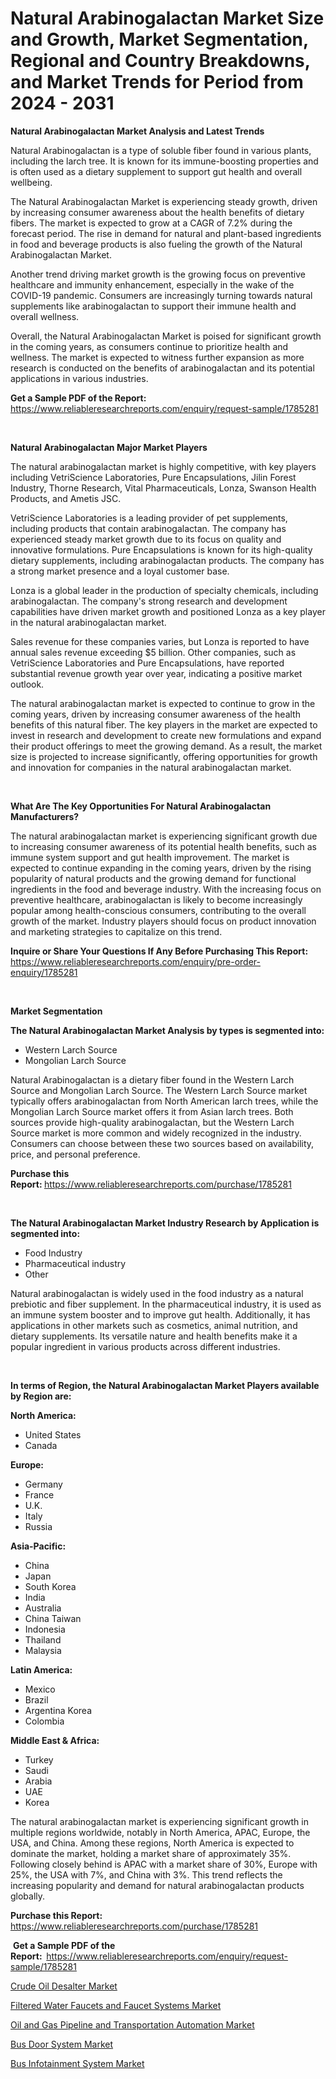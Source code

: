 <p><h1>Natural Arabinogalactan Market Size and Growth, Market Segmentation, Regional and Country Breakdowns, and Market Trends for Period from 2024 -  2031</h1></p><p><strong>Natural Arabinogalactan Market Analysis and Latest Trends</strong></p>
<p><p>Natural Arabinogalactan is a type of soluble fiber found in various plants, including the larch tree. It is known for its immune-boosting properties and is often used as a dietary supplement to support gut health and overall wellbeing.</p><p>The Natural Arabinogalactan Market is experiencing steady growth, driven by increasing consumer awareness about the health benefits of dietary fibers. The market is expected to grow at a CAGR of 7.2% during the forecast period. The rise in demand for natural and plant-based ingredients in food and beverage products is also fueling the growth of the Natural Arabinogalactan Market.</p><p>Another trend driving market growth is the growing focus on preventive healthcare and immunity enhancement, especially in the wake of the COVID-19 pandemic. Consumers are increasingly turning towards natural supplements like arabinogalactan to support their immune health and overall wellness.</p><p>Overall, the Natural Arabinogalactan Market is poised for significant growth in the coming years, as consumers continue to prioritize health and wellness. The market is expected to witness further expansion as more research is conducted on the benefits of arabinogalactan and its potential applications in various industries.</p></p>
<p><strong>Get a Sample PDF of the Report:&nbsp;</strong> <a href="https://www.reliableresearchreports.com/enquiry/request-sample/1785281">https://www.reliableresearchreports.com/enquiry/request-sample/1785281</a></p>
<p>&nbsp;</p>
<p><strong>Natural Arabinogalactan Major Market Players</strong></p>
<p><p>The natural arabinogalactan market is highly competitive, with key players including VetriScience Laboratories, Pure Encapsulations, Jilin Forest Industry, Thorne Research, Vital Pharmaceuticals, Lonza, Swanson Health Products, and Ametis JSC.</p><p>VetriScience Laboratories is a leading provider of pet supplements, including products that contain arabinogalactan. The company has experienced steady market growth due to its focus on quality and innovative formulations. Pure Encapsulations is known for its high-quality dietary supplements, including arabinogalactan products. The company has a strong market presence and a loyal customer base.</p><p>Lonza is a global leader in the production of specialty chemicals, including arabinogalactan. The company's strong research and development capabilities have driven market growth and positioned Lonza as a key player in the natural arabinogalactan market.</p><p>Sales revenue for these companies varies, but Lonza is reported to have annual sales revenue exceeding $5 billion. Other companies, such as VetriScience Laboratories and Pure Encapsulations, have reported substantial revenue growth year over year, indicating a positive market outlook.</p><p>The natural arabinogalactan market is expected to continue to grow in the coming years, driven by increasing consumer awareness of the health benefits of this natural fiber. The key players in the market are expected to invest in research and development to create new formulations and expand their product offerings to meet the growing demand. As a result, the market size is projected to increase significantly, offering opportunities for growth and innovation for companies in the natural arabinogalactan market.</p></p>
<p>&nbsp;</p>
<p><strong>What Are The Key Opportunities For Natural Arabinogalactan Manufacturers?</strong></p>
<p><p>The natural arabinogalactan market is experiencing significant growth due to increasing consumer awareness of its potential health benefits, such as immune system support and gut health improvement. The market is expected to continue expanding in the coming years, driven by the rising popularity of natural products and the growing demand for functional ingredients in the food and beverage industry. With the increasing focus on preventive healthcare, arabinogalactan is likely to become increasingly popular among health-conscious consumers, contributing to the overall growth of the market. Industry players should focus on product innovation and marketing strategies to capitalize on this trend.</p></p>
<p><strong>Inquire or Share Your Questions If Any Before Purchasing This Report:</strong> <a href="https://www.reliableresearchreports.com/enquiry/pre-order-enquiry/1785281">https://www.reliableresearchreports.com/enquiry/pre-order-enquiry/1785281</a></p>
<p>&nbsp;</p>
<p><strong>Market Segmentation</strong></p>
<p><strong>The Natural Arabinogalactan Market Analysis by types is segmented into:</strong></p>
<p><ul><li>Western Larch Source</li><li>Mongolian Larch Source</li></ul></p>
<p><p>Natural Arabinogalactan is a dietary fiber found in the Western Larch Source and Mongolian Larch Source. The Western Larch Source market typically offers arabinogalactan from North American larch trees, while the Mongolian Larch Source market offers it from Asian larch trees. Both sources provide high-quality arabinogalactan, but the Western Larch Source market is more common and widely recognized in the industry. Consumers can choose between these two sources based on availability, price, and personal preference.</p></p>
<p><strong>Purchase this Report:&nbsp;</strong><a href="https://www.reliableresearchreports.com/purchase/1785281">https://www.reliableresearchreports.com/purchase/1785281</a></p>
<p>&nbsp;</p>
<p><strong>The Natural Arabinogalactan Market Industry Research by Application is segmented into:</strong></p>
<p><ul><li>Food Industry</li><li>Pharmaceutical industry</li><li>Other</li></ul></p>
<p><p>Natural arabinogalactan is widely used in the food industry as a natural prebiotic and fiber supplement. In the pharmaceutical industry, it is used as an immune system booster and to improve gut health. Additionally, it has applications in other markets such as cosmetics, animal nutrition, and dietary supplements. Its versatile nature and health benefits make it a popular ingredient in various products across different industries.</p></p>
<p>&nbsp;</p>
<p><strong>In terms of Region, the Natural Arabinogalactan Market Players available by Region are:</strong></p>
<p>
    <p> <strong> North America: </strong>
        <ul>
            <li>United States</li>
            <li>Canada</li>
        </ul>
        </p> 
    <p> <strong> Europe: </strong>
        <ul>
            <li>Germany</li>
            <li>France</li>
            <li>U.K.</li>
            <li>Italy</li>
            <li>Russia</li>
        </ul>
        </p> 
    <p> <strong> Asia-Pacific: </strong>
        <ul>
            <li>China</li>
            <li>Japan</li>
            <li>South Korea</li>
            <li>India</li>
            <li>Australia</li>
            <li>China Taiwan</li>
            <li>Indonesia</li>
            <li>Thailand</li>
            <li>Malaysia</li>
        </ul>
        </p> 
    <p> <strong> Latin America: </strong>
        <ul>
            <li>Mexico</li>
            <li>Brazil</li>
            <li>Argentina Korea</li>
            <li>Colombia</li>
        </ul>
        </p> 
    <p> <strong> Middle East & Africa: </strong>
        <ul>
            <li>Turkey</li>
            <li>Saudi</li>
            <li>Arabia</li>
            <li>UAE</li>
            <li>Korea</li>
        </ul>
    </p>
    </p>
<p><p>The natural arabinogalactan market is experiencing significant growth in multiple regions worldwide, notably in North America, APAC, Europe, the USA, and China. Among these regions, North America is expected to dominate the market, holding a market share of approximately 35%. Following closely behind is APAC with a market share of 30%, Europe with 25%, the USA with 7%, and China with 3%. This trend reflects the increasing popularity and demand for natural arabinogalactan products globally.</p></p>
<p><strong>Purchase this Report: </strong><a href="https://www.reliableresearchreports.com/purchase/1785281">https://www.reliableresearchreports.com/purchase/1785281</a></p>
<p>&nbsp;<strong>Get a Sample PDF of the Report:&nbsp;&nbsp;</strong><a href="https://www.reliableresearchreports.com/enquiry/request-sample/1785281">https://www.reliableresearchreports.com/enquiry/request-sample/1785281</a></p>
<p><strong></strong></p>
<p><p><a href="https://medium.com/@staceyhilll87/crude-oil-desalter-market-trends-and-market-analysis-forecasted-for-period-2024-2031-84f14ad90631">Crude Oil Desalter Market</a></p><p><a href="https://medium.com/@staceyhilll87/filtered-water-faucets-and-faucet-systems-nbsp-market-focuses-on-market-share-size-and-projected-b28dc510bc3f">Filtered Water Faucets and Faucet Systems Market</a></p><p><a href="https://medium.com/@staceyhilll87/oil-and-gas-pipeline-and-transportation-automation-market-comprehensive-assessment-by-type-9ca286bbee39">Oil and Gas Pipeline and Transportation Automation Market</a></p><p><a href="https://medium.com/@jordyhansen565/bus-door-system-market-the-key-to-successful-business-strategy-forecast-till-2031-23f63c02d156">Bus Door System Market</a></p><p><a href="https://medium.com/@staceyhilll87/bus-infotainment-system-market-exploring-market-share-market-trends-and-future-growth-0c510e5f537f">Bus Infotainment System Market</a></p></p>